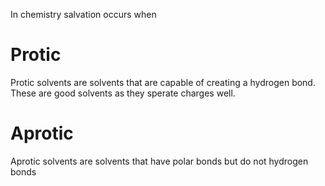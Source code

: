 In chemistry salvation occurs when
# Protic 

Protic solvents are solvents that are capable of creating a hydrogen bond. These are good solvents as they sperate charges well. 

# Aprotic

Aprotic solvents are solvents that have polar bonds but do not hydrogen bonds